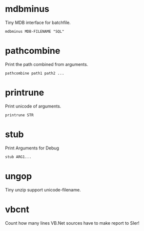 mdbminus
========
Tiny MDB interface for batchfile.

    mdbminus MDB-FILENAME "SQL"

pathcombine
===========
Print the path combined from arguments.

    pathcombine path1 path2 ...

printrune
=========
Print unicode of arguments.

    printrune STR

stub
====
Print Arguments for Debug

    stub ARG1...

ungop
=====
Tiny unzip support unicode-filename.

vbcnt
=====
Count how many lines VB.Net sources have to make report to SIer!

